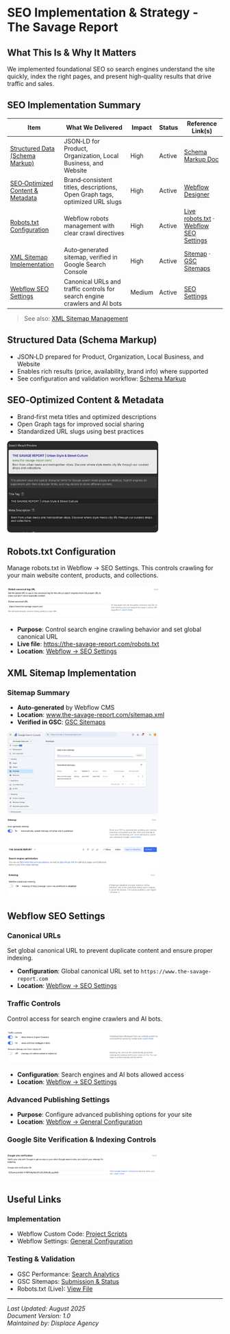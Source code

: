 # SEO Implementation & Strategy - The Savage Report

## What This Is & Why It Matters
We implemented foundational SEO so search engines understand the site quickly, index the right pages, and present high‑quality results that drive traffic and sales.

## SEO Implementation Summary

| Item | What We Delivered | Impact | Status | Reference Link(s) |
|------|-------------------|--------|--------|-------------------|
| [Structured Data (Schema Markup)](#structured-data-schema-markup) | JSON‑LD for Product, Organization, Local Business, and Website | High | Active | [Schema Markup Doc](./05.1-seo-schema.md) |
| [SEO‑Optimized Content & Metadata](#seo-optimized-content--metadata) | Brand‑consistent titles, descriptions, Open Graph tags, optimized URL slugs | High | Active | <a href="https://webflow.com/design/savage-report-we" target="_blank" rel="noopener noreferrer">Webflow Designer</a> |
| [Robots.txt Configuration](#robots-txt-configuration) | Webflow robots management with clear crawl directives | High | Active | <a href="https://the-savage-report.com/robots.txt" target="_blank" rel="noopener noreferrer">Live robots.txt</a> · <a href="https://webflow.com/dashboard/sites/savage-report-we/seo" target="_blank" rel="noopener noreferrer">Webflow SEO Settings</a> |
| [XML Sitemap Implementation](#xml-sitemap-implementation) | Auto‑generated sitemap, verified in Google Search Console | High | Active | <a href="https://www.the-savage-report.com/sitemap.xml" target="_blank" rel="noopener noreferrer">Sitemap</a> · <a href="https://search.google.com/search-console/sitemaps?resource_id=sc-domain:the-savage-report.com" target="_blank" rel="noopener noreferrer">GSC Sitemaps</a> |
| [Webflow SEO Settings](#webflow-seo-settings) | Canonical URLs and traffic controls for search engine crawlers and AI bots | Medium | Active | <a href="https://webflow.com/dashboard/sites/savage-report-we/seo" target="_blank" rel="noopener noreferrer">SEO Settings</a> |

> See also: [XML Sitemap Management](../knowledge-hub/seo/xml-sitemap-management.md)

<a id="structured-data-schema-markup"></a>
## Structured Data (Schema Markup)
- JSON‑LD prepared for Product, Organization, Local Business, and Website
- Enables rich results (price, availability, brand info) where supported
- See configuration and validation workflow: [Schema Markup](./05.1-seo-schema.md)

<a id="seo-optimized-content--metadata"></a>
## SEO‑Optimized Content & Metadata
- Brand‑first meta titles and optimized descriptions
- Open Graph tags for improved social sharing
- Standardized URL slugs using best practices

<img src="../assets/05-seo-implementation-meta-title-description.png" alt="Meta title and description configuration in Webflow for SEO" width="70%" style="border-radius:8px" />

<a id="robots-txt-configuration"></a>
## Robots.txt Configuration

Manage robots.txt in Webflow → SEO Settings. This controls crawling for your main website content, products, and collections.

<img src="../assets/05-seo-implementation-global-canonical-url.png" alt="Global canonical URL configuration in Webflow SEO settings" width="70%" style="border-radius:8px" />

- **Purpose**: Control search engine crawling behavior and set global canonical URL
- **Live file**: <a href="https://the-savage-report.com/robots.txt" target="_blank" rel="noopener noreferrer">https://the-savage-report.com/robots.txt</a>
- **Location**: <a href="https://webflow.com/dashboard/sites/savage-report-we/seo" target="_blank" rel="noopener noreferrer">Webflow → SEO Settings</a>

## XML Sitemap Implementation

### Sitemap Summary
- **Auto‑generated** by Webflow CMS
- **Location**: <a href="https://www.the-savage-report.com/sitemap.xml" target="_blank" rel="noopener noreferrer">www.the-savage-report.com/sitemap.xml</a>
- **Verified in GSC**: <a href="https://search.google.com/search-console/sitemaps?resource_id=sc-domain:the-savage-report.com" target="_blank" rel="noopener noreferrer">GSC Sitemaps</a>

<img src="../assets/05-seo-implementation-gsc-sitemaps.png" alt="GSC submitted sitemap view" width="70%" style="border-radius:8px" />

<img src="../assets/05-seo-implementation-xml-sitemap-auto-generate.png" alt="Webflow SEO settings sitemap auto-generate toggle" width="70%" style="border-radius:8px" />

<img src="../assets/05-seo-implementation-xml-sitemap-subdomain-indexing-off.png" alt="Webflow subdomain indexing disabled to prevent duplicate indexing" width="70%" style="border-radius:8px" />

<a id="webflow-seo-settings"></a>
## Webflow SEO Settings

### Canonical URLs
Set global canonical URL to prevent duplicate content and ensure proper indexing.

- **Configuration**: Global canonical URL set to `https://www.the-savage-report.com`
- **Location**: <a href="https://webflow.com/dashboard/sites/savage-report-we/seo" target="_blank" rel="noopener noreferrer">Webflow → SEO Settings</a>

### Traffic Controls
Control access for search engine crawlers and AI bots.

<img src="../assets/05-seo-implementation-traffic-controls-workflow.png" alt="Traffic controls workflow for search engines and AI bots in Webflow" width="70%" style="border-radius:8px" />

- **Configuration**: Search engines and AI bots allowed access
- **Location**: <a href="https://webflow.com/dashboard/sites/savage-report-we/seo" target="_blank" rel="noopener noreferrer">Webflow → SEO Settings</a>

### Advanced Publishing Settings

- **Purpose**: Configure advanced publishing options for your site
- **Location**: <a href="https://webflow.com/dashboard/sites/savage-report-we/general" target="_blank" rel="noopener noreferrer">Webflow → General Configuration</a>

### Google Site Verification & Indexing Controls

<img src="../assets/05-seo-implementation-google-site-verification.png" alt="Google Site Verification meta in Webflow settings" width="70%" style="border-radius:8px" />

## Useful Links

### Implementation
- Webflow Custom Code: [Project Scripts](https://webflow.com/dashboard/sites/savage-report-we/custom-code)
- Webflow Settings: [General Configuration](https://webflow.com/dashboard/sites/savage-report-we/general)

### Testing & Validation
- GSC Performance: [Search Analytics](https://search.google.com/search-console/performance/search-analytics?resource_id=sc-domain:the-savage-report.com)
- GSC Sitemaps: [Submission & Status](https://search.google.com/search-console/sitemaps?resource_id=sc-domain:the-savage-report.com)
- Robots.txt (Live): [View File](https://the-savage-report.com/robots.txt)

---
*Last Updated: August 2025*  
*Document Version: 1.0*  
*Maintained by: Displace Agency*


